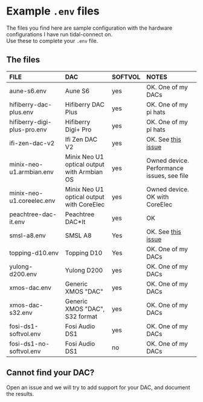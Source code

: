 # Example `.env` files

The files you find here are sample configuration with the hardware configurations I have run tidal-connect on.  
Use these to complete your `.env` file.  

## The files

FILE|DAC|SOFTVOL|NOTES
:---|:---|:---|:---
aune-s6.env|Aune S6|yes|OK. One of my DACs
hifiberry-dac-plus.env|Hifiberry DAC Plus|yes|OK. One of my pi hats
hifiberry-digi-plus-pro.env|Hifiberry Digi+ Pro|yes|OK. One of my pi hats
ifi-zen-dac-v2|Ifi Zen DAC V2|yes|OK. See [this issue](https://github.com/GioF71/tidal-connect/issues/136)
minix-neo-u1.armbian.env|Minix Neo U1 optical output with Armbian OS|yes|Owned device. Performance issues, see file
minix-neo-u1.coreelec.env|Minix Neo U1 optical output with CoreElec|yes|Owned device. OK with CoreElec
peachtree-dac-it.env|Peachtree DAC*It|yes|OK|OK. One of my DACs
smsl-a8.env|SMSL A8|Yes|OK. See [this issue](https://github.com/GioF71/tidal-connect/issues/103)
topping-d10.env|Topping D10|Yes|OK. One of my DACs
yulong-d200.env|Yulong D200|yes|OK. One of my DACs
xmos-dac.env|Generic XMOS "DAC"|yes|OK. One of my DACs
xmos-dac-s32.env|Generic XMOS "DAC", S32 format|yes|OK. One of my DACs
fosi-ds1-softvol.env|Fosi Audio DS1|yes|OK. One of my DACs
fosi-ds1-no-softvol.env|Fosi Audio DS1|no|OK. One of my DACs

## Cannot find your DAC?

Open an issue and we will try to add support for your DAC, and document the results.
